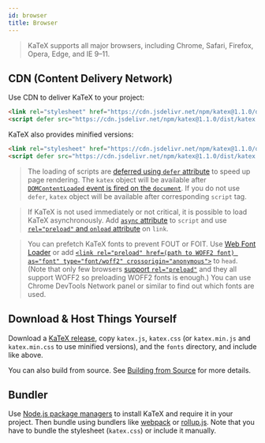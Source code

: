 ```yaml
---
id: browser
title: Browser
---
```

> KaTeX supports all major browsers, including Chrome, Safari, Firefox, Opera, Edge, and IE 9–11.

## CDN (Content Delivery Network)
Use CDN to deliver KaTeX to your project:

```html
<link rel="stylesheet" href="https://cdn.jsdelivr.net/npm/katex@1.1.0/dist/katex.css" integrity="sha384-uayAVT74OKnJRynMT7ZCp9xwD2vaZgfeRZie6NhTqlu0eLPogAg14A4dlnCcuuMy" crossorigin="anonymous">
<script defer src="https://cdn.jsdelivr.net/npm/katex@1.1.0/dist/katex.js" integrity="sha384-IsQHATGRdh1udSST2JDWHPm8JRnP+h378YNJQWCrUhQKlbPGukYhN8uWN9brnJtl" crossorigin="anonymous"></script>
```

KaTeX also provides minified versions:

```html
<link rel="stylesheet" href="https://cdn.jsdelivr.net/npm/katex@1.1.0/dist/katex.min.css" integrity="sha384-V2aA1l0T0v8Xc49/G/99lnQINjPV395WcAUNy16CyJ3CkhWeaed8RjR/VVpSB9nL" crossorigin="anonymous">
<script defer src="https://cdn.jsdelivr.net/npm/katex@1.1.0/dist/katex.min.js" integrity="sha384-zsocTD8Agk2odAyI6q4R5AkfcZXO/riE8nRW5DrYDJ8NrwAmX6rptoT7VyErPtoY" crossorigin="anonymous"></script>
```

> The loading of scripts are [deferred using `defer` attribute](https://developer.mozilla.org/en/HTML/Element/script#Attributes)
to speed up page rendering. The `katex` object will be available after
[`DOMContentLoaded` event is fired on the `document`](https://developer.mozilla.org/ko/docs/Web/Reference/Events/DOMContentLoaded).
If you do not use `defer`, `katex` object will be available after corresponding
`script` tag.

> If KaTeX is not used immediately or not critical, it is possible to load KaTeX
asynchronously. Add [`async` attribute](https://developer.mozilla.org/en/HTML/Element/script#Attributes)
to `script` and use [`rel="preload"` and `onload` attribute](https://github.com/filamentgroup/loadCSS)
on `link`.

> You can prefetch KaTeX fonts to prevent FOUT or FOIT. Use [Web Font Loader](https://github.com/typekit/webfontloader)
or add [`<link rel="preload" href=(path to WOFF2 font) as="font" type="font/woff2" crossorigin="anonymous">`](https://developer.mozilla.org/en-US/docs/Web/HTML/Preloading_content)
to `head`. (Note that only few browsers [support `rel="preload"`](https://caniuse.com/#feat=link-rel-preload)
and they all support WOFF2 so preloading WOFF2 fonts is enough.) You can use
Chrome DevTools Network panel or similar to find out which fonts are used.

## Download & Host Things Yourself
Download a [KaTeX release](https://github.com/Khan/KaTeX/releases),
copy `katex.js`, `katex.css`
(or `katex.min.js` and `katex.min.css` to use minified versions),
and the `fonts` directory, and include like above.

You can also build from source. See [Building from Source](node.md#building-from-source)
for more details.

## Bundler
Use [Node.js package managers](node.md) to install KaTeX and require it in your
project. Then bundle using bundlers like [webpack](https://webpack.js.org/) or
[rollup.js](https://rollupjs.org/). Note that you have to bundle the stylesheet
(`katex.css`) or include it manually.
